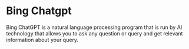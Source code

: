 # Bing Chatgpt

Bing ChatGPT is a natural language processing program that is run by AI technology that allows you to ask any question or query and get relevant information about your query.